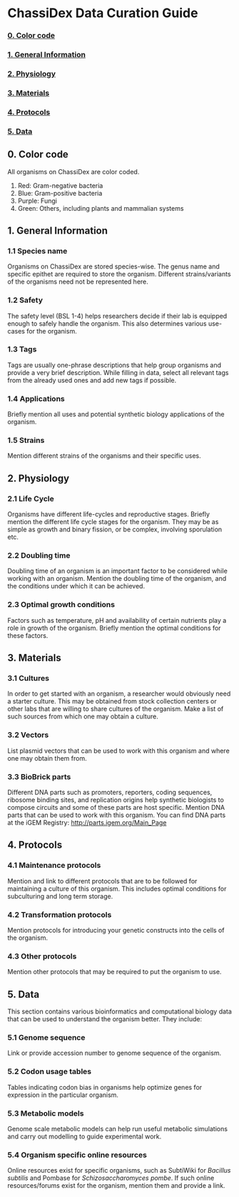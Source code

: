 # ChassiDex Data Curation Guide

### [0. Color code](#0-color-code)

### [1. General Information](#1-general-information)

### [2. Physiology](#2-physiology)

### [3. Materials](#3-materials)

### [4. Protocols](#4-protocols)

### [5. Data](#5-data)

## 0. Color code
All organisms on ChassiDex are color coded. 
1. Red: Gram-negative bacteria
2. Blue: Gram-positive bacteria
3. Purple: Fungi
4. Green: Others, including plants and mammalian systems

## 1. General Information
### 1.1 Species name
Organisms on ChassiDex are stored species-wise. The genus name and specific epithet are required to store the organism. Different strains/variants of the organisms need not be represented here.

### 1.2 Safety
The safety level (BSL 1-4) helps researchers decide if their lab is equipped enough to safely handle the organism. This also determines various use-cases for the organism.

### 1.3 Tags
Tags are usually one-phrase descriptions that help group organisms and provide a very brief description. While filling in data, select all relevant tags from the already used ones and add new tags if possible.

### 1.4 Applications
Briefly mention all uses and potential synthetic biology applications of the organism.

### 1.5 Strains
Mention different strains of the organisms and their specific uses. 

## 2. Physiology
### 2.1 Life Cycle
Organisms have different life-cycles and reproductive stages. Briefly mention the different life cycle stages for the organism. They may be as simple as growth and binary fission, or be complex, involving sporulation etc.

### 2.2 Doubling time
Doubling time of an organism is an important factor to be considered while working with an organism. Mention the doubling time of the organism, and the conditions under which it can be achieved.

### 2.3 Optimal growth conditions
Factors such as temperature, pH and availability of certain nutrients play a role in growth of the organism. Briefly mention the optimal conditions for these factors.

## 3. Materials
### 3.1 Cultures
In order to get started with an organism, a researcher would obviously need a starter culture. This may be obtained from stock collection centers or other labs that are willing to share cultures of the organism. Make a list of such sources from which one may obtain a culture.

### 3.2 Vectors
List plasmid vectors that can be used to work with this organism and where one may obtain them from.

### 3.3 BioBrick parts
Different DNA parts such as promoters, reporters, coding sequences, ribosome binding sites, and replication origins help synthetic biologists to compose circuits and some of these parts are host specific. Mention DNA parts that can be used to work with this organism. You can find DNA parts at the iGEM Registry: http://parts.igem.org/Main_Page

## 4. Protocols
### 4.1 Maintenance protocols
Mention and link to different protocols that are to be followed for maintaining a culture of this organism. This includes optimal conditions for subculturing and long term storage.

### 4.2 Transformation protocols
Mention protocols for introducing your genetic constructs into the cells of the organism.  

### 4.3 Other protocols
Mention other protocols that may be required to put the organism to use.

## 5. Data
This section contains various bioinformatics and computational biology data that can be used to understand the organism better. They include:

### 5.1 Genome sequence
Link or provide accession number to genome sequence of the organism.

### 5.2 Codon usage tables
Tables indicating codon bias in organisms help optimize genes for expression in the particular organism.

### 5.3 Metabolic models
Genome scale metabolic models can help run useful metabolic simulations and carry out modelling to guide experimental work.

### 5.4 Organism specific online resources
Online resources exist for specific organisms, such as SubtiWiki for *Bacillus subtilis* and Pombase for *Schizosaccharomyces pombe*. If such online resources/forums exist for the organism, mention them and provide a link. 


